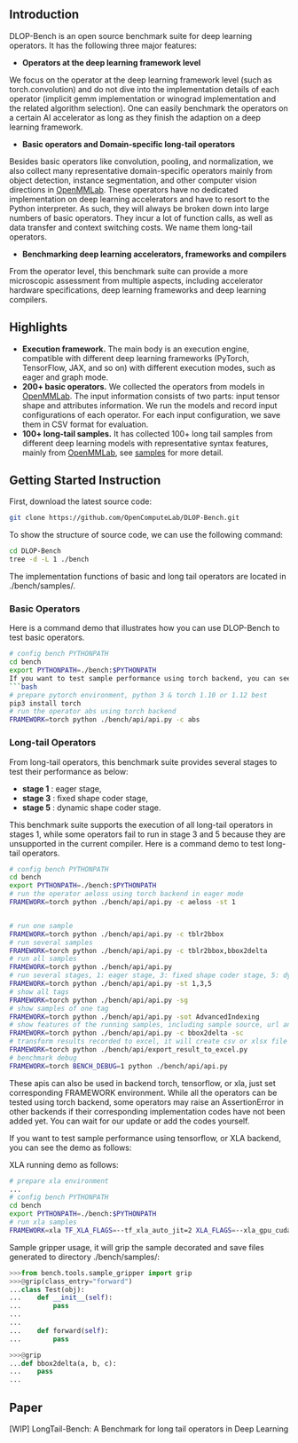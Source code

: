 ## Introduction

DLOP-Bench is an open source benchmark suite for deep learning operators. It has the following three major features:

- **Operators at the deep learning framework level**


We focus on the operator at the deep learning framework level (such as torch.convolution) and do not dive into the implementation details of each operator (implicit gemm implementation or winograd implementation and the related algorithm selection). One can easily benchmark the operators on a certain AI accelerator as long as they finish the adaption on a deep learning framework.

- **Basic operators and Domain-specific long-tail operators**


Besides basic operators like convolution, pooling, and normalization, we also collect many representative domain-specific operators mainly from object detection, instance segmentation, and other computer vision directions in [OpenMMLab](https://github.com/open-mmlab). These operators have no dedicated implementation on deep learning accelerators and have to resort to the Python interpreter. As such, they will always be broken down into large numbers of basic operators. They incur a lot of function calls, as well as data transfer and context switching costs. We name them long-tail operators.

- **Benchmarking deep learning accelerators, frameworks and compilers**


From the operator level, this benchmark suite can provide a more microscopic assessment from multiple aspects, including accelerator hardware specifications, deep learning frameworks and deep learning compilers.

## Highlights

- **Execution framework.** The main body is an execution engine, compatible with different deep learning frameworks (PyTorch, TensorFlow, JAX, and so on) with different execution modes, such as eager and graph mode.
- **200+ basic operators.** We collected the operators from models in [OpenMMLab](https://github.com/open-mmlab). The input information consists of two parts: input tensor shape and attributes information. We run the models and record input configurations of each operator. For each input configuration, we save them in CSV format for evaluation.
- **100+ long-tail samples.** It has collected 100+ long tail samples from different deep learning models with representative syntax features, mainly from [OpenMMLab](https://github.com/open-mmlab), see [samples](bench/samples/README.md) for more detail.

## Getting Started Instruction


First, download the latest source code:
```bash
git clone https://github.com/OpenComputeLab/DLOP-Bench.git
```

To show the structure of source code, we can use the following command:
```bash
cd DLOP-Bench
tree -d -L 1 ./bench
```
The implementation functions of basic and long tail operators are located in ./bench/samples/.

### Basic Operators

Here is a command demo that illustrates how you can use DLOP-Bench to test basic operators.

```bash
# config bench PYTHONPATH
cd bench
export PYTHONPATH=./bench:$PYTHONPATH
If you want to test sample performance using torch backend, you can see the demo as follows:
```bash
# prepare pytorch environment, python 3 & torch 1.10 or 1.12 best
pip3 install torch 
# run the operator abs using torch backend
FRAMEWORK=torch python ./bench/api/api.py -c abs

```

### Long-tail Operators

From long-tail operators, this benchmark suite provides several stages to test their performance as below: 
- **stage 1** : eager stage, 
- **stage 3** : fixed shape coder stage,
- **stage 5** : dynamic shape coder stage.

This benchmark suite supports the execution of all long-tail operators in stages 1, while some operators fail to run in stage 3 and 5 because they are unsupported in the current compiler.
Here is a command demo to test long-tail operators.

```bash
# config bench PYTHONPATH
cd bench
export PYTHONPATH=./bench:$PYTHONPATH
# run the operator aeloss using torch backend in eager mode
FRAMEWORK=torch python ./bench/api/api.py -c aeloss -st 1


# run one sample
FRAMEWORK=torch python ./bench/api/api.py -c tblr2bbox
# run several samples
FRAMEWORK=torch python ./bench/api/api.py -c tblr2bbox,bbox2delta
# run all samples
FRAMEWORK=torch python ./bench/api/api.py
# run several stages, 1: eager stage, 3: fixed shape coder stage, 5: dynamic shape coder stage, 
FRAMEWORK=torch python ./bench/api/api.py -st 1,3,5
# show all tags
FRAMEWORK=torch python ./bench/api/api.py -sg
# show samples of one tag
FRAMEWORK=torch python ./bench/api/api.py -sot AdvancedIndexing
# show features of the running samples, including sample source, url and semantic tags
FRAMEWORK=torch python ./bench/api/api.py -c bbox2delta -sc
# transform results recorded to excel, it will create csv or xlsx file in directory ./bench/results/
FRAMEWORK=torch python ./bench/api/export_result_to_excel.py
# benchmark debug
FRAMEWORK=torch BENCH_DEBUG=1 python ./bench/api/api.py

```
These apis can also be used in backend torch, tensorflow, or xla, just set corresponding FRAMEWORK environment.
While all the operators can be tested using torch backend, some operators may raise an AssertionError in other backends if their corresponding implementation codes have not been added yet.
You can wait for our update or add the codes yourself.

If you want to test sample performance using tensorflow, or XLA backend, you can see the demo as follows:


XLA running demo as follows:

```bash
# prepare xla environment
...
# config bench PYTHONPATH
cd bench
export PYTHONPATH=./bench:$PYTHONPATH
# run xla samples
FRAMEWORK=xla TF_XLA_FLAGS=--tf_xla_auto_jit=2 XLA_FLAGS=--xla_gpu_cuda_data_dir=.../cuda-10.1 python ./bench/api/api.py -st 1
```

Sample gripper usage, it will grip the sample decorated and save files generated to directory ./bench/samples/:

```python
>>>from bench.tools.sample_gripper import grip
>>>@grip(class_entry="forward")
...class Test(obj):
...    def __init__(self):
...        pass
...
...
...    def forward(self):
...        pass

>>>@grip
...def bbox2delta(a, b, c):
...    pass
...
```

## Paper

[WIP] LongTail-Bench: A Benchmark for long tail operators in Deep Learning
